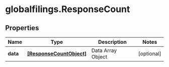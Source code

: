 # globalfilings.ResponseCount

## Properties

Name | Type | Description | Notes
------------ | ------------- | ------------- | -------------
**data** | [**[ResponseCountObject]**](ResponseCountObject.md) | Data Array Object | [optional] 


